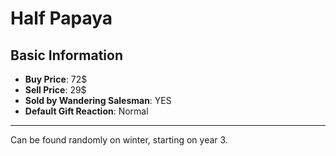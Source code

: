 # Half Papaya

## Basic Information

- **Buy Price**: 72$
- **Sell Price**: 29$
- **Sold by Wandering Salesman**: YES
- **Default Gift Reaction**: Normal

---

Can be found randomly on winter, starting on year 3.
